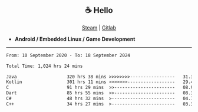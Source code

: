 <h2 align="center"> ☕ Hello </h2>

<p align="center">
  <a href="https://steamcommunity.com/id/Niforances/">Steam</a> |
  <a href="https://gitlab.com/niforances">Gitlab</a>
</p>

 - **Android / Embedded Linux / Game Development**

------

<!--START_SECTION:waka-->

```txt
From: 10 September 2020 - To: 18 September 2024

Total Time: 1,024 hrs 24 mins

Java                   320 hrs 38 mins >>>>>>>>-----------------   31.30 %
Kotlin                 301 hrs 11 mins >>>>>>>------------------   29.40 %
C                      91 hrs 29 mins  >>-----------------------   08.93 %
Dart                   85 hrs 55 mins  >>-----------------------   08.39 %
C#                     48 hrs 32 mins  >------------------------   04.74 %
C++                    34 hrs 27 mins  >------------------------   03.36 %
```

<!--END_SECTION:waka-->

